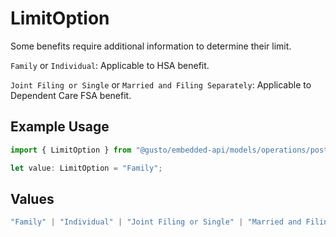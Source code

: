 # LimitOption

Some benefits require additional information to determine
their limit.

`Family` or `Individual`: Applicable to HSA benefit.

`Joint Filing or Single` or `Married and Filing Separately`: Applicable to Dependent Care FSA benefit.

## Example Usage

```typescript
import { LimitOption } from "@gusto/embedded-api/models/operations/postv1employeesemployeeidemployeebenefits.js";

let value: LimitOption = "Family";
```

## Values

```typescript
"Family" | "Individual" | "Joint Filing or Single" | "Married and Filing Separately"
```
